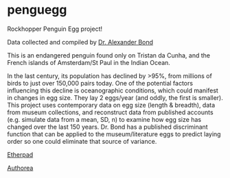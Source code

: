 # penguegg

Rockhopper Penguin Egg project!

Data collected and compiled by [Dr. Alexander Bond](http://alexanderbond.org/)

This is an endangered penguin found only on Tristan da Cunha, and the French islands of Amsterdam/St Paul in the Indian Ocean. 

In the last century, its population has declined by >95%, from millions of birds to just over 150,000 pairs today. One of the potential factors influencing this decline is oceanographic conditions, which could manifest in changes in egg size. They lay 2 eggs/year (and oddly, the first is smaller). This project uses contemporary data on egg size (length & breadth), data from museum collections, and reconstruct data from published accounts (e.g. simulate data from a mean, SD, n) to examine how egg size has changed over the last 150 years. Dr. Bond has a published discriminant function that can be applied to the museum/literature eggs to predict laying order so one could eliminate that source of variance.

[Etherpad](https://etherpad.net/p/Penguegg_notes)

[Authorea](https://www.authorea.com/users/140246/articles/150844)
